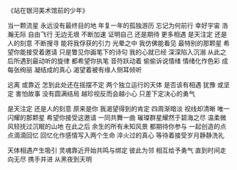 《站在银河美术馆前的少年》

当一颗流星 永远没有最终目的地
年复一年的孤独游历 忘记为何前行
幸好宇宙 浩瀚无际
自由飞行 无边无垠
不断加速 证明自己
还是期待 更多相遇
是天注定 还是人的刻意
不断搜寻 能将我俘获的引力
光晕之中 我仿佛能看见
最特别的那颗星
希望你能接受着邀请
只是瞥见你画笔下的诗句
我的心就已经 深深陷入沉溺
从此之后所遇到最动听的旋律
都希望你执笔
音符跃动着 偷偷诉说情绪
情绪化作色彩 成每张绚丽
凝结成的真心
渴望着被有缘人侧耳倾听

远离 或靠近
怎到此处还在摇摆不定
两个独立运行的天体
是否该有相遇
犹豫 或坚定
害怕故事 没有圆满结局
越珍视反而会越小心
只差下定决心的勇气

是天注定 还是人的刻意
原来是你 我渴望得到的肯定
四周渐暗淡 视线却清晰
唯一闪耀的那颗星
希望你接受这邀请 一同共舞一曲
璀璨群星耀然于碧海之尽
温柔微风轻抚过沉眠的山地
在此之后 余生的所有未知风景
都期待你参与
一起创造的点点滴滴回忆
回忆化作感情写入两个生命
淬火过的真心
等待着接受岁月静静洗礼

天体相遇产生吸引
灵魂靠近开始共鸣与绑定
彼此为邻
相互给予勇气
直到时间走向无尽
携手并进 从黑夜到天明